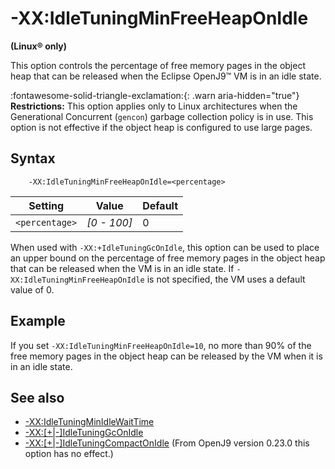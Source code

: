<!--
* Copyright (c) 2017, 2024 IBM Corp. and others
*
* This program and the accompanying materials are made
* available under the terms of the Eclipse Public License 2.0
* which accompanies this distribution and is available at
* https://www.eclipse.org/legal/epl-2.0/ or the Apache
* License, Version 2.0 which accompanies this distribution and
* is available at https://www.apache.org/licenses/LICENSE-2.0.
*
* This Source Code may also be made available under the
* following Secondary Licenses when the conditions for such
* availability set forth in the Eclipse Public License, v. 2.0
* are satisfied: GNU General Public License, version 2 with
* the GNU Classpath Exception [1] and GNU General Public
* License, version 2 with the OpenJDK Assembly Exception [2].
*
* [1] https://www.gnu.org/software/classpath/license.html
* [2] https://openjdk.org/legal/assembly-exception.html
*
* SPDX-License-Identifier: EPL-2.0 OR Apache-2.0 OR GPL-2.0-only WITH Classpath-exception-2.0 OR GPL-2.0-only WITH OpenJDK-assembly-exception-1.0
-->

# -XX:IdleTuningMinFreeHeapOnIdle

**(Linux&reg; only)**

This option controls the percentage of free memory pages in the object heap that can be released when the Eclipse OpenJ9&trade; VM is in an idle state.

:fontawesome-solid-triangle-exclamation:{: .warn aria-hidden="true"} **Restrictions:** This option applies only to Linux architectures when the Generational Concurrent (`gencon`) garbage collection policy is in use. This option is not effective if the object heap is configured to use large pages.

## Syntax

        -XX:IdleTuningMinFreeHeapOnIdle=<percentage>

| Setting      |  Value      | Default  |
|--------------|-------------|----------|
|`<percentage>`| *[0 - 100]* | 0        |


When used with `-XX:+IdleTuningGcOnIdle`, this option can be used to place an upper bound on the percentage of free memory pages in the object heap that can be released when the VM is in an idle state. If `-XX:IdleTuningMinFreeHeapOnIdle` is not specified, the VM uses a default value of 0.

## Example

If you set `-XX:IdleTuningMinFreeHeapOnIdle=10`, no more than 90% of the free memory pages in the object heap can be released by the VM when it is in an idle state.

## See also

- [-XX:IdleTuningMinIdleWaitTime](xxidletuningminidlewaittime.md)
- [-XX:\[+|-\]IdleTuningGcOnIdle](xxidletuninggconidle.md)
- [-XX:\[+|-\]IdleTuningCompactOnIdle](xxidletuningcompactonidle.md) (From OpenJ9 version 0.23.0 this option has no effect.)


<!-- ==== END OF TOPIC ==== xxidletuningminfreeheaponidle.md ==== -->
